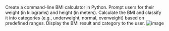 Create a command-line BMI calculator in Python. Prompt users for their weight (in kilograms) and height (in meters). Calculate the BMI and classify it into categories (e.g., underweight, normal, overweight) based on predefined ranges. Display the BMI result and category to the user.
![image](https://github.com/user-attachments/assets/2e578db6-01b2-468a-a467-6b62521de817)
